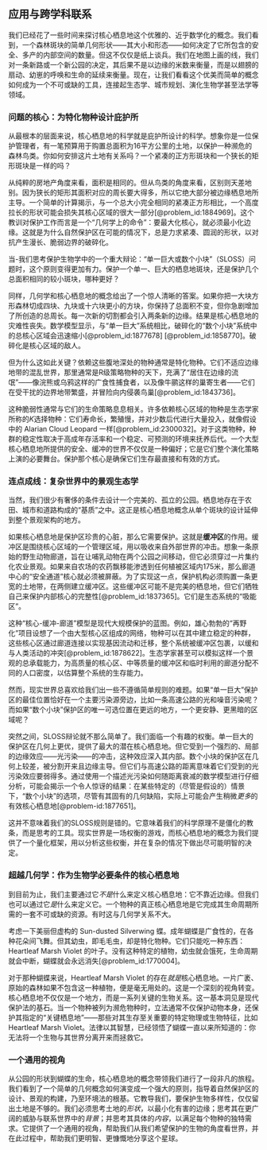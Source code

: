 ## 应用与跨学科联系

我们已经花了一些时间来探讨核心栖息地这个优雅的、近乎数学化的概念。我们看到，一个森林斑块的简单几何形状——其大小和形态——如何决定了它所包含的安全、多产的内部空间的数量。但这不仅仅是纸上谈兵。我们在地图上画的线，我们对一条新路或一个新公园的决定，其后果不是以边缘的米数来衡量，而是以翅膀的扇动、幼崽的呼唤和生命的延续来衡量。现在，让我们看看这个优美而简单的概念如何成为一个不可或缺的工具，连接起生态学、城市规划、演化生物学甚至法学等领域。

### 问题的核心：为特化物种设计庇护所

从最根本的层面来说，核心栖息地的科学就是庇护所设计的科学。想象你是一位保护管理者，有一笔预算用于购置总面积为$16$平方公里的土地，以保护一种濒危的森林鸟类。你如何安排这片土地有关系吗？一个紧凑的正方形斑块和一个狭长的矩形斑块是一样的吗？

从纯粹的房地产角度来看，面积是相同的。但从鸟类的角度来看，区别则天差地别。因为狭长的矩形其面积对应的周长要大得多，所以它绝大部分被边缘栖息地所主导。一个简单的计算揭示，与一个总大小完全相同的紧凑正方形相比，一个高度拉长的形状可能会损失其核心区域的很大一部分[@problem_id:1884969]。这个教训对保护工作而言是一个“几何学上的命令”：要最大化核心，就必须最小化边缘。这就是为什么自然保护区在可能的情况下，总是力求紧凑、圆润的形状，以对抗产生漫长、脆弱边界的破碎化。

当-我们思考保护生物学中的一个重大辩论：“单一巨大或数个小块”（SLOSS）问题时，这个原则变得更加有力。保护一个单一、巨大的栖息地斑块，还是保护几个总面积相同的较小斑块，哪种更好？

同样，几何学和核心栖息地的概念给出了一个惊人清晰的答案。如果你把一大块方形森林切成四块、九块或十六块更小的方块，你保持了总面积不变，但你急剧增加了所创造的总周长。每一次新的切割都会引入两条新的边缘。结果是核心栖息地的灾难性丧失。数学模型显示，与“单一巨大”系统相比，破碎化的“数个小块”系统中的总核心区域会迅速缩小[@problem_id:1877678] [@problem_id:1858770]。破碎化是核心区域的敌人。

但为什么这如此关键？依赖这些腹地深处的物种通常是特化物种。它们不适应边缘地带的混乱世界，那里通常是R级策略物种的天下，充满了“居住在边缘的流氓”——像浣熊或乌鸦这样的广食性捕食者，以及像牛鹂这样的巢寄生者——它们在受干扰的边界地带繁盛，并冒险向内侵袭鸟巢[@problem_id:1843736]。

这种脆弱性通常与它们的生命策略息息相关。许多依赖核心区域的物种是生态学家所称的*K*选择物种：它们寿命长，繁殖慢，并对少数后代进行大量投入，就像假设中的 Alarian Cloud Leopard 一样[@problem_id:2300032]。对于这类物种，种群的稳定性取决于高成年存活率和一个稳定、可预测的环境来抚养后代。一个大型核心栖息地所提供的安全、缓冲的世界不仅仅是一种偏好；它是它们整个演化策略上演的必要舞台。保护那个核心是确保它们生存最直接和有效的方式。

### 连点成线：复杂世界中的景观生态学

当然，我们很少有奢侈的条件去设计一个完美的、孤立的公园。栖息地存在于农田、城市和道路构成的“基质”之中。这正是核心栖息地概念从单个斑块的设计延伸到整个景观架构的地方。

如果核心栖息地是保护区珍贵的心脏，那么它需要保护。这就是**缓冲区**的作用。缓冲区是围绕核心区域的一个管理区域，用以吸收来自外部世界的冲击。想象一条原始的野生动物廊道，旨在让哺乳动物在两个公园之间移动，但它必须穿过一片集约化农业景观。如果来自农场的农药飘移能渗透到任何植被区域内$175$米，那么廊道中心的“安全通道”核心就必须被屏蔽。为了实现这一点，保护机构必须购置一条更宽的土地带，在两侧建立缓冲区。这些缓冲区可能不是完美的栖息地，但它们牺牲自己来保护内部核心的完整性[@problem_id:1837365]。它们是生态系统的“吸能区”。

这种“核心-缓冲-廊道”模型是现代大规模保护的蓝图。例如，雄心勃勃的“再野化”项目设想了一个由大型核心区组成的网络，物种可以在其中建立稳定的种群，这些核心区通过廊道连接以实现基因流动和迁移，整个系统被缓冲区包裹，以缓和与人类活动的冲突[@problem_id:1878622]。生态学家甚至可以模拟这样一个景观的总承载能力，为高质量的核心区、中等质量的缓冲区和临时利用的廊道分配不同的人口密度，以估算整个系统的生存能力。

然而，现实世界总喜欢给我们出一些不遵循简单规则的难题。如果“单一巨大”保护区的最佳位置恰好在一个主要污染源旁边，比如一条高速公路的光和噪音污染呢？而如果“数个小块”保护区的唯一可选位置在更远的地方，一个更安静、更黑暗的区域呢？

突然之间，SLOSS辩论就不那么简单了。我们面临一个有趣的权衡。单一巨大的保护区在几何上更优，提供了最大的潜在核心栖息地。但它受到一个强烈的、局部的边缘效应——光污染——的冲击，这种效应深入其内部。数个小块的保护区在几何上较差，被分割开来且边缘主导。但它们与高速公路的距离意味着它们受到的光污染效应要弱得多。通过使用一个描述光污染如何随距离衰减的数学模型进行仔细分析，可能会揭示一个令人惊讶的结果：在某些特定的（尽管是假设的）情景下，“数个小块”的选项，尽管有其固有的几何缺陷，实际上可能会产生稍微*更多*的有效核心栖息地[@problem-id:1877651]。

这并不意味着我们的SLOSS规则是错的。它意味着我们的科学原理不是僵化的教条，而是思考的工具。现实世界是一场权衡的游戏，而核心栖息地的概念为我们提供了一个量化框架，用以分析这些权衡，并在复杂的情况下做出尽可能明智的决定。

### 超越几何学：作为生物学必要条件的核心栖息地

到目前为止，我们主要通过它*不是*什么来定义核心栖息地：它不靠近边缘。但我们也可以通过它*是*什么来定义它。一个物种的真正核心栖息地是它完成其生命周期所需的一套不可或缺的资源。有时这与几何学关系不大。

考虑一下美丽但虚构的 Sun-dusted Silverwing 蝶。成年蝴蝶是广食性的，在各种花朵间飞舞。但其幼虫，即毛毛虫，却是特化物种。它们只能吃一种东西：Heartleaf Marsh Violet 的叶子。没有这种特定的植物，幼虫就会饿死，生命周期就会中断，蝴蝶就会永远消失[@problem_id:1770004]。

对于那种蝴蝶来说，Heartleaf Marsh Violet 的存在*就是*核心栖息地。一片广袤、原始的森林如果不包含这一种植物，便是毫无用处的。这是一个深刻的视角转变。核心栖息地不仅仅是一个地方，而是一系列关键的生物关系。这一基本洞见是现代保护法的基石。当一个物种被列为濒危物种时，立法通常不仅保护动物本身，还保护其指定的“关键栖息地”——那些对其生存至关重要的特定物理或生物特征，比如 Heartleaf Marsh Violet。法律以其智慧，已经领悟了蝴蝶一直以来所知道的：你无法将一个生物与其世界分离开来而拯救它。

### 一个通用的视角

从公园的形状到蝴蝶的生命，核心栖息地的概念带领我们进行了一段非凡的旅程。我们看到了一个简单的几何概念如何演变成一个强大的原则，指导着自然保护区的设计、景观的构建，乃至环境法的根基。它教导我们，要保护生物多样性，仅仅留出土地是不够的。我们必须思考土地的*形状*，以最小化有害的边缘；思考其在更广阔的威胁与联系世界中的*背景*；并思考其具体的*内容*，以满足每个物种的独特需求。它提供了一个通用的视角，帮助我们从我们希望保护的生物的角度看世界，并在此过程中，帮助我们更明智、更慷慨地分享这个星球。